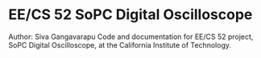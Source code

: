 # EE/CS 52 SoPC Digital Oscilloscope
Author: Siva Gangavarapu 
Code and documentation for EE/CS 52 project, SoPC Digital Oscilloscope, at the California Institute of Technology. 

